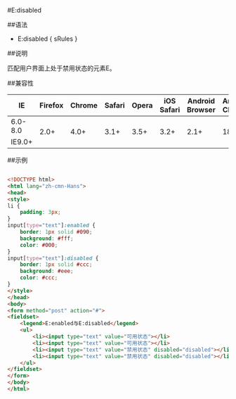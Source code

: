 #E:disabled

##语法

- E:disabled { sRules }


##说明

匹配用户界面上处于禁用状态的元素E。



##兼容性


<table class="compatible">
<thead>
	<tr>
		<th>IE</th>
		<th>Firefox</th>
		<th>Chrome</th>
		<th>Safari</th>
		<th>Opera</th>
		<th>iOS Safari</th>
		<th>Android Browser</th>
		<th>Android Chrome</th>
	</tr>
</thead>
<tbody>
	<tr>
		<td class="unsupport">6.0-8.0</td>
		<td class="support" rowspan="2">2.0+</td>
		<td class="support" rowspan="2">4.0+</td>
		<td class="support" rowspan="2">3.1+</td>
		<td class="support" rowspan="2">3.5+</td>
		<td class="support" rowspan="2">3.2+</td>
		<td class="support" rowspan="2">2.1+</td>
		<td class="support" rowspan="2">18.0+</td>
	</tr>
	<tr>
		<td class="support">IE9.0+</td>
	</tr>
</tbody>
</table>




##示例

```html

<!DOCTYPE html>
<html lang="zh-cmn-Hans">
<head>
<style>
li {
	padding: 3px;
}
input[type="text"]:enabled {
	border: 1px solid #090;
	background: #fff;
	color: #000;
}
input[type="text"]:disabled {
	border: 1px solid #ccc;
	background: #eee;
	color: #ccc;
}
</style>
</head>
<body>
<form method="post" action="#">
<fieldset>
	<legend>E:enabled与E:disabled</legend>
	<ul>
		<li><input type="text" value="可用状态"></li>
		<li><input type="text" value="可用状态"></li>
		<li><input type="text" value="禁用状态" disabled="disabled"></li>
		<li><input type="text" value="禁用状态" disabled="disabled"></li>
	</ul>
</fieldset>
</form>
</body>
</html>

```
